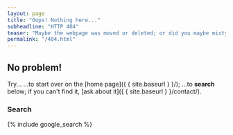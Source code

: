 ```yaml
---
layout: page
title: "Oops! Nothing here..."
subheadline: "HTTP 404"
teaser: "Maybe the webpage was moved or deleted; or did you maybe mistype the link?"
permalink: "/404.html"
---
```

## No problem!

Try...
...to start over on the [home page]({ { site.baseurl } }/);
...to **search** below;
if you can't find it, [ask about it]({ { site.baseurl } }/contact/).

### Search

{% include google_search %}

